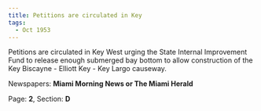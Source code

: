 ```yaml
---  
title: Petitions are circulated in Key  
tags:  
  - Oct 1953  
---  
```

  
Petitions are circulated in Key West urging the State Internal Improvement Fund to release enough submerged bay bottom to allow construction of the Key Biscayne - Elliott Key - Key Largo causeway.  
  
Newspapers: **Miami Morning News or The Miami Herald**  
  
Page: **2**, Section: **D** 
